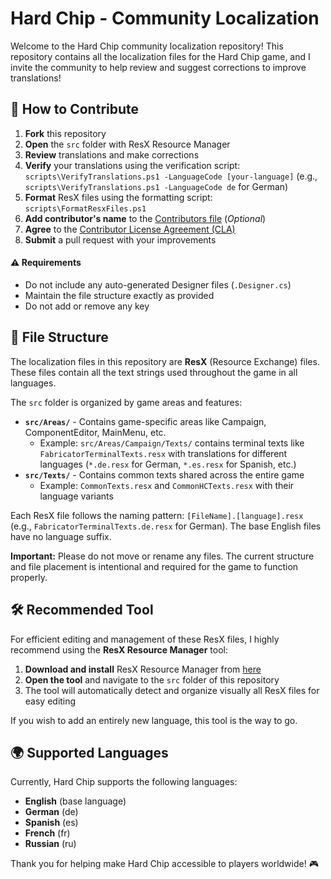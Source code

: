 # Hard Chip - Community Localization

Welcome to the Hard Chip community localization repository! This repository contains all the localization files for the Hard Chip game, and I invite the community to help review and suggest corrections to improve translations!

## 🤝 How to Contribute

1. **Fork** this repository
2. **Open** the `src` folder with ResX Resource Manager
3. **Review** translations and make corrections
4. **Verify** your translations using the verification script: `scripts\VerifyTranslations.ps1 -LanguageCode [your-language]` (e.g., `scripts\VerifyTranslations.ps1 -LanguageCode de` for German)
5. **Format** ResX files using the formatting script: `scripts\FormatResxFiles.ps1`
6. **Add contributor's name** to the [Contributors file](CONTRIBUTORS.md) (_Optional_)
7. **Agree** to the [Contributor License Agreement (CLA)](CLA.MD)
8. **Submit** a pull request with your improvements

#### ⚠️ Requirements
* Do not include any auto-generated Designer files (`.Designer.cs`)
* Maintain the file structure exactly as provided
* Do not add or remove any key

## 📁 File Structure

The localization files in this repository are **ResX** (Resource Exchange) files. These files contain all the text strings used throughout the game in all languages.

The `src` folder is organized by game areas and features:

- **`src/Areas/`** - Contains game-specific areas like Campaign, ComponentEditor, MainMenu, etc.
  - Example: `src/Areas/Campaign/Texts/` contains terminal texts like `FabricatorTerminalTexts.resx` with translations for different languages (`*.de.resx` for German, `*.es.resx` for Spanish, etc.)
- **`src/Texts/`** - Contains common texts shared across the entire game
  - Example: `CommonTexts.resx` and `CommonHCTexts.resx` with their language variants

Each ResX file follows the naming pattern: `[FileName].[language].resx` (e.g., `FabricatorTerminalTexts.de.resx` for German). The base English files have no language suffix.

**Important:** Please do not move or rename any files. The current structure and file placement is intentional and required for the game to function properly.

## 🛠️ Recommended Tool

For efficient editing and management of these ResX files, I highly recommend using the **ResX Resource Manager** tool:

1. **Download and install** ResX Resource Manager from [here](https://github.com/dotnet/ResXResourceManager)
2. **Open the tool** and navigate to the `src` folder of this repository
3. The tool will automatically detect and organize visually all ResX files for easy editing

If you wish to add an entirely new language, this tool is the way to go. 

## 🌍 Supported Languages

Currently, Hard Chip supports the following languages:
- **English** (base language)
- **German** (de)
- **Spanish** (es)
- **French** (fr)
- **Russian** (ru)

Thank you for helping make Hard Chip accessible to players worldwide! 🎮
